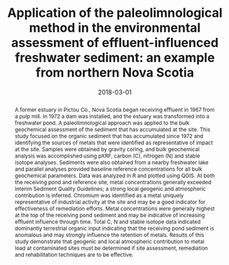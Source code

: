 ---
abstract: "A former estuary in Pictou Co., Nova Scotia began receiving effluent in 1967 from a pulp mill. In 1972 a dam was installed, and the estuary was transformed into a freshwater pond. A paleolimnological approach was applied to the bulk geochemical assessment of the sediment that has accumulated at the site. This study focused on the organic sediment that has accumulated since 1972 and identifying the sources of metals that were identified as representative of impact at the site. Samples were obtained by gravity coring, and bulk geochemical analysis was accomplished using pXRF, carbon (C), nitrogen (N) and stable isotope analyses. Sediments were also obtained from a nearby freshwater lake and parallel analyses provided baseline reference concentrations for all bulk geochemical parameters. Data was analyzed in R and plotted using QGIS. At both the receiving pond and reference site, metal concentrations generally exceeded Interim Sediment Quality Guidelines; a strong local geogenic and atmospheric contribution is inferred. Chromium was identified as a metal uniquely representative of industrial activity at the site and may be a good indicator for effectiveness of remediation efforts. Metal concentrations were generally highest at the top of the receiving pond sediment and may be indicative of increasing effluent influence through time. Total C, N and stable isotope data indicated dominantly terrestrial organic input indicating that the receiving pond sediment is anomalous and may strongly influence the retention of metals. Results of this study demonstrate that geogenic and local atmospheric contribution to metal load at contaminated sites must be determined if site assessment, remediation and rehabilitation techniques are to be effective."
authors: ["Baillie E.J. Holmes", "Kirklyn Barry Davidson", "I. S. Spooner", "D.W. Dunnington", "Craig B. Lake", "Tony R. Walker"]
date: "2018-03-01"
doi: ""
featured: false
image:
  caption: ""
  focal_point: ""
  preview_only: false
projects: []
publication: "Science Atlantic: Environment"
publication_short: ""
publication_types: ["1"]
summary: ""
tags: []
title: "Application of the paleolimnological method in the environmental assessment of effluent-influenced freshwater sediment: an example from northern Nova Scotia"
url_code: ""
url_dataset: ""
url_pdf: ""
url_poster: ""
url_project: ""
url_slides: ""
url_source: ""
url_video: ""
---